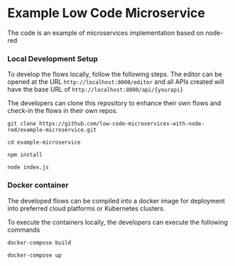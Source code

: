 # Example Low Code Microservice

The code is an example of microservices implementation based on node-red

### Local Development Setup

To develop the flows locally, follow the following steps. The editor can be opened at the URL `http://localhost:8000/editor` and all APIs created will have the base URL of `http://localhost:8000/api/{yourapi}`

The developers can clone this repository to enhance their own flows and check-in the flows in their own repos.

```
git clone https://github.com/low-code-microservices-with-node-red/example-microservice.git

cd example-microservice

npm install

node index.js

```

### Docker container

The developed flows can be compiled into a docker image for deployment into preferred cloud platforms or Kubernetes clusters.

To execute the containers locally, the developers can execute the following commands

```
docker-compose build

docker-compose up

```
